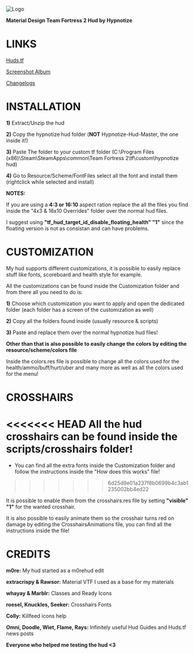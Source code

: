 ![Logo](https://i.imgur.com/i2JEWI5.png)

**Material Design Team Fortress 2 Hud by Hypnotize**

<a>LINKS</a>
====

[Huds.tf](https://huds.tf/forum/showthread.php?tid=668)

[Screenshot Album](https://imgur.com/a/4sgZ1)

[Changelogs](https://github.com/Hypnootize/Hypnotize-Hud/commits/master)


<a>INSTALLATION</a>
====

**1)** Extract/Unzip the hud

**2)** Copy the hypnotize hud folder (**NOT** Hypnotize-Hud-Master, the one inside it!)

**3)** Paste The folder to your custom tf folder (C:\Program Files (x86)\Steam\SteamApps\common\Team Fortress 2\tf\custom\hypnotize hud)

**4)** Go to Resource/Scheme/FontFiles select all the font and install them (rightclick while selected and install)

**NOTES:**

If you are using a **4:3 or 16:10** aspect ration replace the all the files you find inside the "4x3 & 16x10 Overrides" folder over the normal hud files.

I suggest using **"tf_hud_target_id_disable_floating_health" "1"** since the floating version is not as consistan and can have problems.


<a>CUSTOMIZATION</a>
====

My hud supports different customizations, it is possible to easily replace stuff like fonts, scoreboard and health style for example.

All the customizations can be found inside the Customization folder and from there all you need to do is:

**1)** Choose which customization you want to apply and open the dedicated folder (each folder has a screen of the customization as well)

**2)** Copy all the folders found inside (usually resource & scripts)

**3)** Paste and replace them over the normal hypnotize hud files!

**Other than that is also possible to easily change the colors by editing the resource/scheme/colors file**

Inside the colors.res file is possible to change all the colors used for the health/ammo/buff/hurt/uber and many more as well as all the colors used for the menu!


<a>CROSSHAIRS</a>
====

<<<<<<< HEAD
All the hud crosshairs can be found inside the scripts/crosshairs folder!
=======
- You can find all the extra fonts inside the Customization folder and follow the instructions inside the "How does this works" file!
>>>>>>> 6d25d9e01a237f8b0699b4c3ab1235002bb4ed22

It is possible to enable them from the crosshairs.res file by setting **"visible" "1"** for the wanted crosshair.

It is also possible to easily animate them so the crosshair turns red on damage by editing the CrosshairsAnimations file, you can find all the instructions inside the file!


<a>CREDITS</a>
====
**m0re:** My hud started as a m0rehud edit

**extracrispy & Rawsor:** Material VTF I used as a base for my materials

**whayay & Marblr:** Classes and Ready Icons

**roesel, Knuckles, Seeker:** Crosshairs Fonts

**Colly:** Killfeed icons help

**Omni, Doodle, Wiet, Flame, Rays:** Infinitely useful Hud Guides and Huds.tf news posts

**Everyone who helped me testing the hud <3**